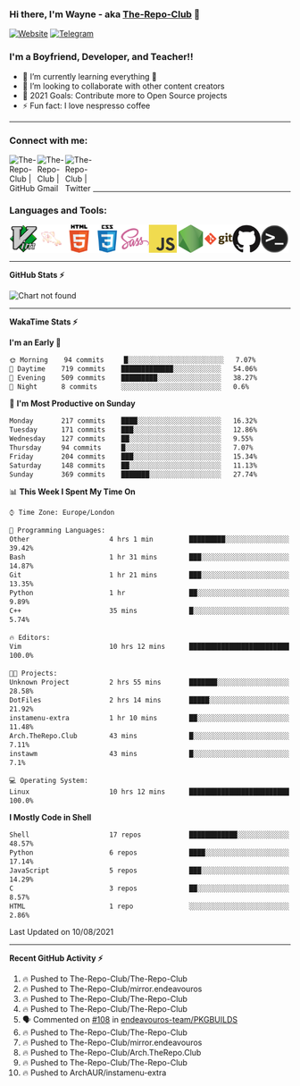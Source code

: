 ### Hi there, I'm Wayne - aka [The-Repo-Club][website] 👋

[![Website](https://img.shields.io/website?label=github.com/The-Repo-Club/&color=orange&style=flat-square&url=https://github.com/The-Repo-Club/)][website]
[![Telegram](https://img.shields.io/badge/Chat%20on-Telegram-orange.svg?color=orange&logo=telegram&style=flat-square)][telegram]

### I'm a Boyfriend, Developer, and Teacher!!

- 🌱 I’m currently learning everything 🤣
- 👯 I’m looking to collaborate with other content creators
- 🥅 2021 Goals: Contribute more to Open Source projects
- ⚡ Fun fact: I love nespresso coffee

---
### Connect with me:

[<img align="left" alt="The-Repo-Club | GitHub" width="50px" src="https://cdn.jsdelivr.net/npm/simple-icons@v3/icons/github.svg" />][website]
[<img align="left" alt="The-Repo-Club | Gmail" width="50px" src="https://cdn.jsdelivr.net/npm/simple-icons@v3/icons/gmail.svg" />][email]
[<img align="left" alt="The-Repo-Club | Twitter" width="50px" src="https://cdn.jsdelivr.net/npm/simple-icons@v3/icons/telegram.svg" />][telegram]

[website]: https://github.com/The-Repo-Club/
[email]: mailto:wayne6324@gmail.com
[telegram]: https://t.me/TheRepoClub

<br />
<br />
<br />

---
### Languages and Tools:

<img align="left" alt="Vim" width="50px" src="https://raw.githubusercontent.com/github/explore/80688e429a7d4ef2fca1e82350fe8e3517d3494d/topics/vim/vim.png" />
<img align="left" alt="Fish" width="50px" src="https://raw.githubusercontent.com/github/explore/80688e429a7d4ef2fca1e82350fe8e3517d3494d/topics/fish/fish.png" />
<img align="left" alt="HTML5" width="50px" src="https://raw.githubusercontent.com/github/explore/80688e429a7d4ef2fca1e82350fe8e3517d3494d/topics/html/html.png" />
<img align="left" alt="CSS3" width="50px" src="https://raw.githubusercontent.com/github/explore/80688e429a7d4ef2fca1e82350fe8e3517d3494d/topics/css/css.png" />
<img align="left" alt="Sass" width="50px" src="https://raw.githubusercontent.com/github/explore/80688e429a7d4ef2fca1e82350fe8e3517d3494d/topics/sass/sass.png" />
<img align="left" alt="JavaScript" width="50px" src="https://raw.githubusercontent.com/github/explore/80688e429a7d4ef2fca1e82350fe8e3517d3494d/topics/javascript/javascript.png" />
<img align="left" alt="Node.js" width="50px" src="https://raw.githubusercontent.com/github/explore/80688e429a7d4ef2fca1e82350fe8e3517d3494d/topics/nodejs/nodejs.png" />
<img align="left" alt="Git" width="50px" src="https://raw.githubusercontent.com/github/explore/80688e429a7d4ef2fca1e82350fe8e3517d3494d/topics/git/git.png" />
<img align="left" alt="GitHub" width="50px" src="https://raw.githubusercontent.com/github/explore/78df643247d429f6cc873026c0622819ad797942/topics/github/github.png" />
<img align="left" alt="Terminal" width="50px" src="https://raw.githubusercontent.com/github/explore/80688e429a7d4ef2fca1e82350fe8e3517d3494d/topics/terminal/terminal.png" />

<br />
<br />
<br />

---

**GitHub Stats ⚡**

![Chart not found](https://github-readme-stats.vercel.app/api?username=The-Repo-Club&theme=tokyonight&show_icons=true&count_private=true&hide_border=true&include_all_commits=true&custom_title=The-Repo-Club%27s+GitHub+Stats)


---

**WakaTime Stats ⚡**

<!--START_SECTION:waka-->
**I'm an Early 🐤** 

```text
🌞 Morning    94 commits     █░░░░░░░░░░░░░░░░░░░░░░░░   7.07% 
🌆 Daytime    719 commits    █████████████░░░░░░░░░░░░   54.06% 
🌃 Evening    509 commits    █████████░░░░░░░░░░░░░░░░   38.27% 
🌙 Night      8 commits      ░░░░░░░░░░░░░░░░░░░░░░░░░   0.6%

```
📅 **I'm Most Productive on Sunday** 

```text
Monday       217 commits    ████░░░░░░░░░░░░░░░░░░░░░   16.32% 
Tuesday      171 commits    ███░░░░░░░░░░░░░░░░░░░░░░   12.86% 
Wednesday    127 commits    ██░░░░░░░░░░░░░░░░░░░░░░░   9.55% 
Thursday     94 commits     █░░░░░░░░░░░░░░░░░░░░░░░░   7.07% 
Friday       204 commits    ███░░░░░░░░░░░░░░░░░░░░░░   15.34% 
Saturday     148 commits    ██░░░░░░░░░░░░░░░░░░░░░░░   11.13% 
Sunday       369 commits    ███████░░░░░░░░░░░░░░░░░░   27.74%

```


📊 **This Week I Spent My Time On** 

```text
⌚︎ Time Zone: Europe/London

💬 Programming Languages: 
Other                    4 hrs 1 min         █████████░░░░░░░░░░░░░░░░   39.42% 
Bash                     1 hr 31 mins        ███░░░░░░░░░░░░░░░░░░░░░░   14.87% 
Git                      1 hr 21 mins        ███░░░░░░░░░░░░░░░░░░░░░░   13.35% 
Python                   1 hr                ██░░░░░░░░░░░░░░░░░░░░░░░   9.89% 
C++                      35 mins             █░░░░░░░░░░░░░░░░░░░░░░░░   5.74%

🔥 Editors: 
Vim                      10 hrs 12 mins      █████████████████████████   100.0%

🐱‍💻 Projects: 
Unknown Project          2 hrs 55 mins       ███████░░░░░░░░░░░░░░░░░░   28.58% 
DotFiles                 2 hrs 14 mins       █████░░░░░░░░░░░░░░░░░░░░   21.92% 
instamenu-extra          1 hr 10 mins        ██░░░░░░░░░░░░░░░░░░░░░░░   11.48% 
Arch.TheRepo.Club        43 mins             █░░░░░░░░░░░░░░░░░░░░░░░░   7.11% 
instawm                  43 mins             █░░░░░░░░░░░░░░░░░░░░░░░░   7.1%

💻 Operating System: 
Linux                    10 hrs 12 mins      █████████████████████████   100.0%

```

**I Mostly Code in Shell** 

```text
Shell                    17 repos            ████████████░░░░░░░░░░░░░   48.57% 
Python                   6 repos             ████░░░░░░░░░░░░░░░░░░░░░   17.14% 
JavaScript               5 repos             ███░░░░░░░░░░░░░░░░░░░░░░   14.29% 
C                        3 repos             ██░░░░░░░░░░░░░░░░░░░░░░░   8.57% 
HTML                     1 repo              ░░░░░░░░░░░░░░░░░░░░░░░░░   2.86%

```



 Last Updated on 10/08/2021
<!--END_SECTION:waka-->

---

**Recent GitHub Activity :zap:**

<!--START_SECTION:activity-->
1. 🔥 Pushed to The-Repo-Club/The-Repo-Club
2. 🔥 Pushed to The-Repo-Club/mirror.endeavouros
3. 🔥 Pushed to The-Repo-Club/The-Repo-Club
4. 🔥 Pushed to The-Repo-Club/The-Repo-Club
5. 🗣 Commented on [#108](https://github.com/endeavouros-team/PKGBUILDS/issues/108) in [endeavouros-team/PKGBUILDS](https://github.com/endeavouros-team/PKGBUILDS)
6. 🔥 Pushed to The-Repo-Club/The-Repo-Club
7. 🔥 Pushed to The-Repo-Club/mirror.endeavouros
8. 🔥 Pushed to The-Repo-Club/Arch.TheRepo.Club
9. 🔥 Pushed to The-Repo-Club/The-Repo-Club
10. 🔥 Pushed to ArchAUR/instamenu-extra
<!--END_SECTION:activity-->